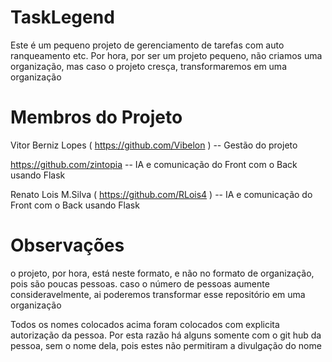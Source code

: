 # TaskLegend
Este é um pequeno projeto de gerenciamento de tarefas com auto ranqueamento etc. Por hora, por ser um projeto pequeno, não criamos uma organização, mas caso o projeto cresça, transformaremos em uma organização

# Membros do Projeto
Vitor Berniz Lopes ( https://github.com/Vibelon ) -- Gestão do projeto

https://github.com/zintopia -- IA e comunicação do Front com o Back usando Flask

Renato Lois M.Silva ( https://github.com/RLois4 ) -- IA e comunicação do Front com o Back usando Flask


# Observações
o projeto, por hora, está neste formato, e não no formato de organização, pois são poucas pessoas. caso o número de pessoas aumente consideravelmente, ai poderemos transformar esse repositório em uma organização

Todos os nomes colocados acima foram colocados com explicita autorização da pessoa. Por esta razão há alguns somente com o git hub da pessoa, sem o nome dela, pois estes não permitiram a divulgação do nome
